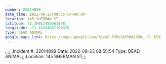 ```yaml
---
number: 22014899
date_time: 2022-08-23T08:55:54+00:00
location: 145 SHERMAN ST
latitude: 42.39912455081898
longitude: -71.16324887199478
type: DEAD ANIMAL
google_maps_link: https://maps.google.com/?q=42.39912455081898,-71.16324887199478
---
```


;;;;;;Incident #: 22014899  Date: 2022-08-23 08:55:54   Type: DEAD ANIMAL;;;Location: 145 SHERMAN ST;;;
